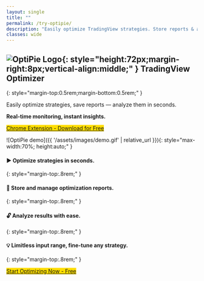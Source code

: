 ```yaml
---
layout: single
title: ""
permalink: /try-optipie/
description: "Easily optimize TradingView strategies. Store reports & analyze results with a simple UI. Real-time Report Monitoring & Instant Analysis!"
classes: wide
---
```


## ![OptiPie Logo](/assets/images/optipie_app_logo_lshift2.png){: style="height:72px;margin-right:8px;vertical-align:middle;" } TradingView Optimizer
{: style="margin-top:0.5rem;margin-bottom:0.5rem;" }


Easily optimize strategies, save reports — analyze them in seconds.

**Real-time monitoring, instant insights.**

<p class="text-start">
  <a id="cta-install"
     class="btn btn--inverse btn--large"
     href="https://chromewebstore.google.com/detail/optipie-tradingview-optim/fdndgpohalkoklpaopahkblpomlhmifm"
     onclick="return gtag_report_conversion(this.href)"
     style="background-color:#fd0;border:none;">
    <i class="fas fa-download"></i> Chrome Extension - Download for Free
  </a>
</p>

![OptiPie demo]({{ '/assets/images/demo.gif' | relative_url }}){: style="max-width:70%; height:auto;" }

#### :arrow_forward: Optimize strategies in seconds.
{: style="margin-top:.8rem;" }
#### :dart: Store and manage optimization reports.  
{: style="margin-top:.8rem;" }
#### :unlock: Analyze results with ease.
{: style="margin-top:.8rem;" }
#### 💡 Limitless input range, fine-tune any strategy. 
{: style="margin-top:.8rem;" }

<p class="text-start">
  <a id="cta-install"
     class="btn btn--inverse btn--large"
     href="https://chromewebstore.google.com/detail/optipie-tradingview-optim/fdndgpohalkoklpaopahkblpomlhmifm"
     onclick="return gtag_report_conversion(this.href)"
     style="background-color:#fd0;border:none;">
    <i class="fas fa-download"></i> Start Optimizing Now - Free
  </a>
</p>


<script>
function gtag_report_conversion(url) {
  var callback = function () {
    if (typeof(url) != 'undefined') {
      window.location = url;
    }
  };
  gtag('event', 'conversion', {
      'send_to': 'AW-17495457166/quONCOjEso4bEI77vZZB',
      'value': 0.0,
      'currency': 'TRY',
      'event_callback': callback
  });
  return false;
}
</script>
